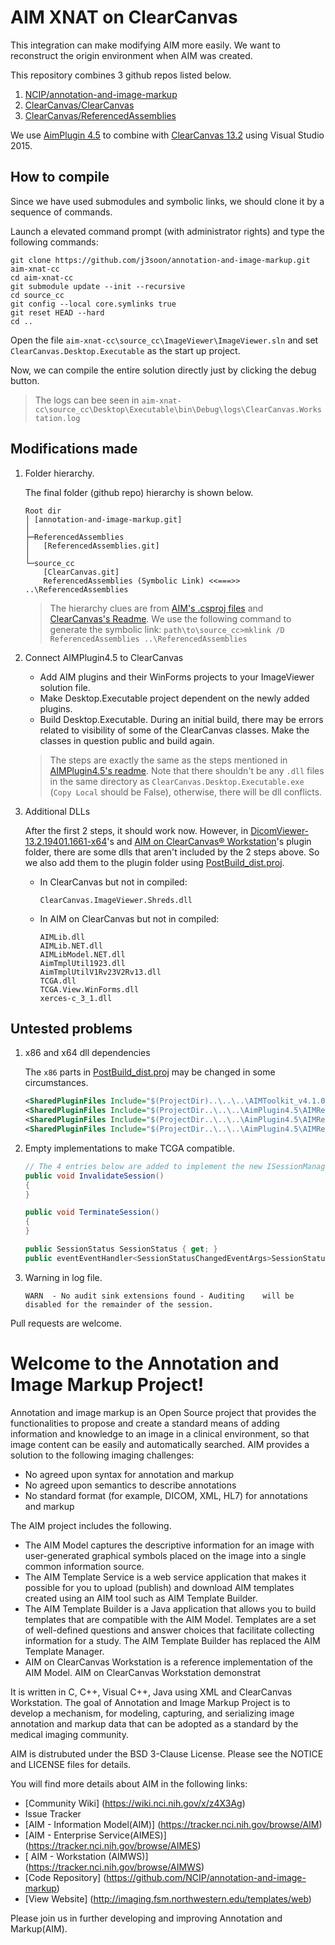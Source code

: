  AIM XNAT on ClearCanvas
 ====

 This integration can make modifying AIM more easily. We want to reconstruct the origin environment when AIM was created.

 This repository combines 3 github repos listed below.

 1. [NCIP/annotation-and-image-markup][AIM]
 2. [ClearCanvas/ClearCanvas][CC]
 3. [ClearCanvas/ReferencedAssemblies][CCRef]

We use [AimPlugin 4.5][AIMv4.5] to combine with [ClearCanvas 13.2][CC] using Visual Studio 2015.

## How to compile

Since we have used submodules and symbolic links, we should clone it by a sequence of commands.

Launch a elevated command prompt (with administrator rights) and type the following commands:

```shell
git clone https://github.com/j3soon/annotation-and-image-markup.git aim-xnat-cc
cd aim-xnat-cc
git submodule update --init --recursive
cd source_cc
git config --local core.symlinks true
git reset HEAD --hard
cd ..
```

Open the file `aim-xnat-cc\source_cc\ImageViewer\ImageViewer.sln` and set `ClearCanvas.Desktop.Executable` as the start up project.

Now, we can compile the entire solution directly just by clicking the debug button.

> The logs can bee seen in `aim-xnat-cc\source_cc\Desktop\Executable\bin\Debug\logs\ClearCanvas.Workstation.log`

## Modifications made

1. Folder hierarchy.

   The final folder (github repo) hierarchy is shown below.

   ```
   Root dir
   │ [annotation-and-image-markup.git]
   │
   ├─ReferencedAssemblies
   │   [ReferencedAssemblies.git]
   │
   └─source_cc
       [ClearCanvas.git]
       ReferencedAssemblies (Symbolic Link) <<===>> ..\ReferencedAssemblies
   ```

   > The hierarchy clues are from [AIM's .csproj files][AIMproj] and [ClearCanvas's Readme][CCReadme]. We use the following command to generate the symbolic link: `path\to\source_cc>mklink /D ReferencedAssemblies ..\ReferencedAssemblies`

2. Connect AIMPlugin4.5 to ClearCanvas

   - Add AIM plugins and their WinForms projects to your ImageViewer solution file.
   - Make Desktop.Executable project dependent on the newly added plugins.
   - Build Desktop.Executable. During an initial build, there may be errors related to visibility of some of the ClearCanvas classes. Make the classes in question public and build again.

   > The steps are exactly the same as the steps mentioned in [AIMPlugin4.5's readme][AIMv4.5Readme].
   Note that there shouldn't be any `.dll` files in the same directory as `ClearCanvas.Desktop.Executable.exe` (`Copy Local` should be False), otherwise, there will be dll conflicts.

3. Additional DLLs

   After the first 2 steps, it should work now. However, in [DicomViewer-13.2.19401.1661-x64][CCbin]'s and [AIM on ClearCanvas® Workstation][AIMbin]'s plugin folder, there are some dlls that aren't included by the 2 steps above. So we also add them to the plugin folder using [PostBuild_dist.proj](source_cc\Desktop\Executable\PostBuild_dist.proj).

   - In ClearCanvas but not in compiled:
     ```
     ClearCanvas.ImageViewer.Shreds.dll
     ```
   - In AIM on ClearCanvas but not in compiled:
     ```
     AIMLib.dll
     AIMLib.NET.dll
     AIMLibModel.NET.dll
     AimTmplUtil1923.dll
     AimTmplUtilV1Rv23V2Rv13.dll
     TCGA.dll
     TCGA.View.WinForms.dll
     xerces-c_3_1.dll
     ```

## Untested problems

1. x86 and x64 dll dependencies

   The `x86` parts in [PostBuild_dist.proj](source_cc\Desktop\Executable\PostBuild_dist.proj) may be changed in some circumstances.

   ```xml
   <SharedPluginFiles Include="$(ProjectDir)..\..\..\AIMToolkit_v4.1.0_rv44\source\xercesc-3.1\x86\bin\xerces-c_3_1.dll" />
   <SharedPluginFiles Include="$(ProjectDir..\..\..\AimPlugin4.5\AIMReferences\(Configuration)\4.0\x86\AIMLib.dll" />
   <SharedPluginFiles Include="$(ProjectDir..\..\..\AimPlugin4.5\AIMReferences\(Configuration)\4.0\x86\AIMLib.NET.dll" />
   <SharedPluginFiles Include="$(ProjectDir..\..\..\AimPlugin4.5\AIMReferences\(Configuration)\4.0\x86\AIMLibModel.NET.dll" />
   ```

2. Empty implementations to make TCGA compatible.

   ```cs
   // The 4 entries below are added to implement the new ISessionManager.
   public void InvalidateSession()
   {
   }

   public void TerminateSession()
   {
   }

   public SessionStatus SessionStatus { get; }
   public eventEventHandler<SessionStatusChangedEventArgs>SessionStatusChanged;
   ```

3. Warning in log file.

   ```
   WARN  - No audit sink extensions found - Auditing    will be disabled for the remainder of the session.
   ```

Pull requests are welcome.

[AIM]: https://github.com/NCIP/annotation-and-image-markup
[CC]: https://github.com/ClearCanvas/ClearCanvas
[CCRef]: https://github.com/ClearCanvas/ReferencedAssemblies
[AIMv4.5]: https://github.com/NCIP/annotation-and-image-markup/tree/master/AimPlugin4.5
[AIMv4.5Readme]: https://github.com/NCIP/annotation-and-image-markup/blob/master/AimPlugin4.5/readme.txt
[AIMproj]: https://github.com/NCIP/annotation-and-image-markup/blob/e3f3340aae3f59c3676cf0c1077c890ef47dda6d/AimPlugin4.5/XnatWebBrowser/XnatWebBrowser.csproj#L135
[CCReadme]: https://github.com/ClearCanvas/ClearCanvas/blob/master/README.md#how-to-build-using-github-for-windows
[CCbin]: https://github.com/ClearCanvas/ClearCanvas/releases
[AIMbin]: https://wiki.nci.nih.gov/display/AIM/Annotation+and+Image+Markup+-+AIM

 Welcome to the Annotation and Image Markup Project!
===================================================
Annotation and image markup  is an Open Source project that provides the functionalities to propose and create a standard means of adding information and knowledge to an image in a clinical environment, so that image content can be easily and automatically searched. 
AIM provides a solution to the following imaging challenges:
  * No agreed upon syntax for annotation and markup
  * No agreed upon semantics to describe annotations
  * No standard format (for example, DICOM, XML, HL7) for annotations and markup

The AIM project includes the following.
   * The AIM Model captures the descriptive information for an image with user-generated graphical symbols placed on the image into a single common information source.
   * The AIM Template Service is a web service application that makes it possible for you to upload (publish) and download AIM templates created using an AIM tool such as AIM Template Builder.
   * The AIM Template Builder is a Java application that allows you to build templates that are compatible with the AIM Model. Templates are a set of well-defined questions and answer choices that facilitate collecting information for a study. The AIM Template Builder has replaced the AIM Template Manager.
   * AIM on ClearCanvas Workstation is a reference implementation of the AIM Model. AIM on ClearCanvas Workstation demonstrat

It is written in C, C++, Visual C++, Java using XML and ClearCanvas Workstation.
The goal of Annotation and Image Markup Project is to develop a mechanism, for modeling, capturing, and serializing image annotation and markup data that can be adopted as a standard by the medical imaging community. 
  
AIM is distrubuted under the BSD 3-Clause License.
Please see the NOTICE and LICENSE files for details.

You will find more details about AIM in the following links:
  * [Community Wiki] (https://wiki.nci.nih.gov/x/z4X3Ag)
  * Issue Tracker 
   * [AIM - Information Model(AIM)] (https://tracker.nci.nih.gov/browse/AIM)
   * [AIM - Enterprise Service(AIMES)] (https://tracker.nci.nih.gov/browse/AIMES)
   * [ AIM - Workstation (AIMWS)] (https://tracker.nci.nih.gov/browse/AIMWS)
  * [Code Repository] (https://github.com/NCIP/annotation-and-image-markup)
  * [View Website] (http://imaging.fsm.northwestern.edu/templates/web)

Please join us in further developing and improving Annotation and Markup(AIM).
